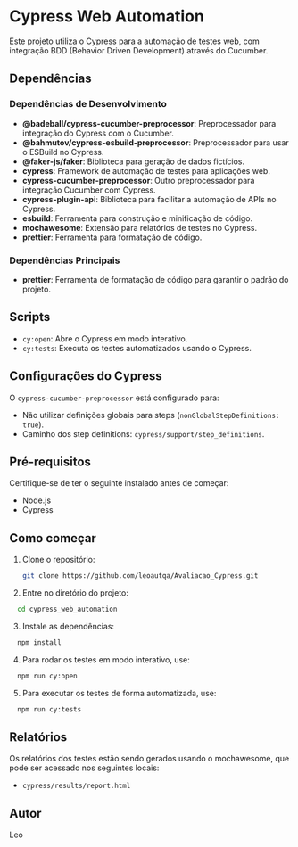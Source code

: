 # Cypress Web Automation

Este projeto utiliza o Cypress para a automação de testes web, com integração BDD (Behavior Driven Development) através do Cucumber. 

## Dependências

### Dependências de Desenvolvimento

- **@badeball/cypress-cucumber-preprocessor**: Preprocessador para integração do Cypress com o Cucumber.
- **@bahmutov/cypress-esbuild-preprocessor**: Preprocessador para usar o ESBuild no Cypress.
- **@faker-js/faker**: Biblioteca para geração de dados fictícios.
- **cypress**: Framework de automação de testes para aplicações web.
- **cypress-cucumber-preprocessor**: Outro preprocessador para integração Cucumber com Cypress.
- **cypress-plugin-api**: Biblioteca para facilitar a automação de APIs no Cypress.
- **esbuild**: Ferramenta para construção e minificação de código.
- **mochawesome**: Extensão para relatórios de testes no Cypress.
- **prettier**: Ferramenta para formatação de código.

### Dependências Principais

- **prettier**: Ferramenta de formatação de código para garantir o padrão do projeto.

## Scripts

- `cy:open`: Abre o Cypress em modo interativo.
- `cy:tests`: Executa os testes automatizados usando o Cypress.

## Configurações do Cypress

O `cypress-cucumber-preprocessor` está configurado para:
- Não utilizar definições globais para steps (`nonGlobalStepDefinitions: true`).
- Caminho dos step definitions: `cypress/support/step_definitions`.

## Pré-requisitos

Certifique-se de ter o seguinte instalado antes de começar:
- Node.js
- Cypress

## Como começar

1. Clone o repositório:
   ```bash
   git clone https://github.com/leoautqa/Avaliacao_Cypress.git

2. Entre no diretório do projeto:
  ```bash
    cd cypress_web_automation
  ```

3. Instale as dependências:
  ```bash
    npm install
  ```

4. Para rodar os testes em modo interativo, use:
  ```bash
    npm run cy:open
  ```

5. Para executar os testes de forma automatizada, use:
  ```bash
    npm run cy:tests
  ```

## Relatórios

Os relatórios dos testes estão sendo gerados usando o mochawesome, que pode ser acessado nos seguintes locais:

- `cypress/results/report.html`

## Autor

Leo
